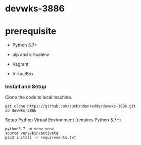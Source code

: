# devwks-3886

# prerequisite

* Python 3.7+

* pip and virtualenv

* Vagrant

* VirtualBox

### Install and Setup

Clone the code to local machine.

```
git clone https://github.com/suchandanreddy/devwks-3886.git
cd devwks-3886
```

Setup Python Virtual Environment (requires Python 3.7+)

```
python3.7 -m venv venv
source venv/bin/activate
pip3 install -r requirements.txt
```
